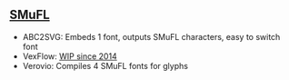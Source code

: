 ## [SMuFL](https://www.smufl.org/)

- ABC2SVG: Embeds 1 font, outputs SMuFL characters, easy to switch font
- VexFlow: [WIP since 2014](https://github.com/0xfe/vexflow/issues/181)
- Verovio: Compiles 4 SMuFL fonts for glyphs

